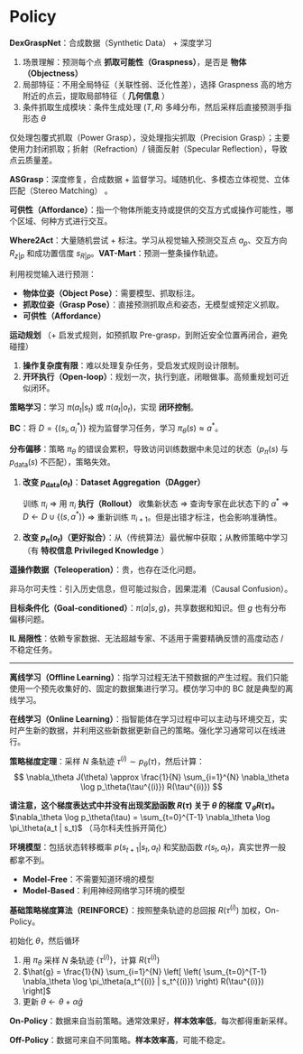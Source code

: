 # Policy

**DexGraspNet**：合成数据（Synthetic Data） + 深度学习

1. 场景理解：预测每个点 **抓取可能性（Graspness）**，是否是 **物体（Objectness）**
2. 局部特征：不用全局特征（关联性弱、泛化性差），选择 Graspness 高的地方附近的点云，提取局部特征（ **几何信息** ）
3. 条件抓取生成模块：条件生成处理 $(T, R)$ 多峰分布，然后采样后直接预测手指形态 $\theta$

仅处理包覆式抓取（Power Grasp），没处理指尖抓取（Precision Grasp）；主要使用力封闭抓取；折射（Refraction）/ 镜面反射（Specular Reflection），导致点云质量差。

**ASGrasp**：深度修复，合成数据 + 监督学习。域随机化、多模态立体视觉、立体匹配（Stereo Matching） 。

**可供性（Affordance）**：指一个物体所能支持或提供的交互方式或操作可能性，哪个区域、何种方式进行交互。

**Where2Act**：大量随机尝试 + 标注。学习从视觉输入预测交互点 $a_p$、交互方向 $R_{z|p}$ 和成功置信度 $s_{R|p}$。**VAT-Mart**：预测一整条操作轨迹。

利用视觉输入进行预测：

-   **物体位姿（Object Pose）**：需要模型、抓取标注。
-   **抓取位姿（Grasp Pose）**：直接预测抓取点和姿态，无模型或预定义抓取。
-   **可供性（Affordance）**

**运动规划** （+ 启发式规则，如预抓取 Pre-grasp，到附近安全位置再闭合，避免碰撞）

1.  **操作复杂度有限**：难以处理复杂任务，受启发式规则设计限制。
2.  **开环执行（Open-loop）**：规划一次，执行到底，闭眼做事。高频重规划可近似闭环。

**策略学习**：学习 $\pi(a_t|s_t)$ 或 $\pi(a_t|o_t)$，实现 **闭环控制**。

**BC**：将 $D = \{(s_i, a_i^*)\}$ 视为监督学习任务，学习 $\pi_\theta(s) \approx a^*$。

**分布偏移**：策略 $\pi_\theta$ 的错误会累积，导致访问训练数据中未见过的状态（$p_\pi(s)$ 与 $p_{\text{data}}(s)$ 不匹配），策略失效。

1.  **改变 $p_{\text{data}}(o_t)$**：**Dataset Aggregation（DAgger）**

    训练 $\pi_i$ $\Rightarrow$ 用 $\pi_i$ **执行（Rollout）** 收集新状态 $\Rightarrow$ 查询专家在此状态下的 $a^*$ $\Rightarrow$ $D \leftarrow D \cup \{(s, a^*)\}$ $\Rightarrow$ 重新训练 $\pi_{i+1}$。但是出错才标注，也会影响准确性。

2.  **改变 $p_{\pi}(o_t)$（更好拟合）**：从（传统算法）最优解中获取；从教师策略中学习（有 **特权信息 Privileged Knowledge** ）

**遥操作数据（Teleoperation）**：贵，也存在泛化问题。

非马尔可夫性：引入历史信息，但可能过拟合，因果混淆（Causal Confusion）。

**目标条件化（Goal-conditioned）**：$\pi(a|s, g)$，共享数据和知识。但 $g$ 也有分布偏移问题。

**IL 局限性**：依赖专家数据、无法超越专家、不适用于需要精确反馈的高度动态 / 不稳定任务。

---

**离线学习（Offline Learning）**：指学习过程无法干预数据的产生过程。我们只能使用一个预先收集好的、固定的数据集进行学习。模仿学习中的 BC 就是典型的离线学习。

**在线学习（Online Learning）**：指智能体在学习过程中可以主动与环境交互，实时产生新的数据，并利用这些新数据更新自己的策略。强化学习通常可以在线进行。

**策略梯度定理**：采样 $N$ 条轨迹 $\tau^{(i)} \sim p_\theta(\tau)$，然后计算：
$$
\nabla_\theta J(\theta) \approx \frac{1}{N} \sum_{i=1}^{N} \nabla_\theta \log p_\theta(\tau^{(i)}) R(\tau^{(i)})
$$

**请注意，这个梯度表达式中并没有出现奖励函数 $R(\tau)$ 关于 $\theta$ 的梯度 $\nabla_\theta R(\tau)$。** $\nabla_\theta \log p_\theta(\tau) = \sum_{t=0}^{T-1} \nabla_\theta \log \pi_\theta(a_t | s_t)$ （马尔科夫性拆开简化）

**环境模型**：包括状态转移概率 $p(s_{t+1} | s_t, a_t)$ 和奖励函数 $r(s_t, a_t)$，真实世界一般都拿不到。

-   **Model-Free**：不需要知道环境的模型
-   **Model-Based**：利用神经网络学习环境的模型

**基础策略梯度算法（REINFORCE）**：按照整条轨迹的总回报 $R(\tau^{(i)})$  加权，On-Policy。

初始化 $\theta$，然后循环

1.  用 $\pi_\theta$ 采样 $N$ 条轨迹 $\{\tau^{(i)}\}$，计算 $R(\tau^{(i)})$
2.  $\hat{g} = \frac{1}{N} \sum_{i=1}^{N} \left[ \left( \sum_{t=0}^{T-1} \nabla_\theta \log \pi_\theta(a_t^{(i)} | s_t^{(i)}) \right) R(\tau^{(i)}) \right]$
3.  更新 $\theta \leftarrow \theta + \alpha \hat{g}$

**On-Policy**：数据来自当前策略。通常效果好，**样本效率低**，每次都得重新采样。

**Off-Policy**：数据可来自不同策略。**样本效率高**，可能不稳定。

